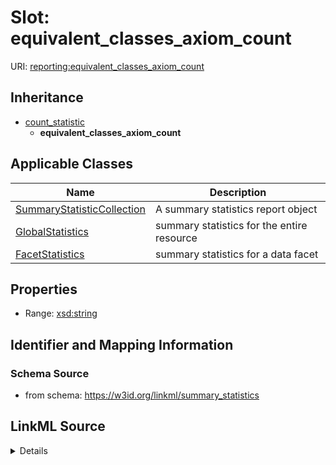 # Slot: equivalent_classes_axiom_count

URI: [reporting:equivalent_classes_axiom_count](https://w3id.org/linkml/reportequivalent_classes_axiom_count)




## Inheritance

* [count_statistic](count_statistic.md)
    * **equivalent_classes_axiom_count**





## Applicable Classes

| Name | Description |
| --- | --- |
[SummaryStatisticCollection](SummaryStatisticCollection.md) | A summary statistics report object
[GlobalStatistics](GlobalStatistics.md) | summary statistics for the entire resource
[FacetStatistics](FacetStatistics.md) | summary statistics for a data facet






## Properties

* Range: [xsd:string](http://www.w3.org/2001/XMLSchema#string)







## Identifier and Mapping Information







### Schema Source


* from schema: https://w3id.org/linkml/summary_statistics




## LinkML Source

<details>
```yaml
name: equivalent_classes_axiom_count
from_schema: https://w3id.org/linkml/summary_statistics
rank: 1000
is_a: count_statistic
alias: equivalent_classes_axiom_count
owner: SummaryStatisticCollection
domain_of:
- SummaryStatisticCollection
slot_group: owl_statistic_group
range: string

```
</details>
